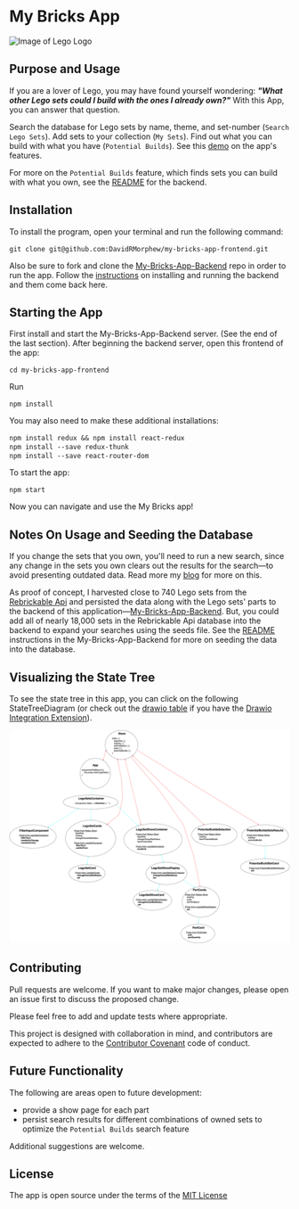 # My Bricks App

![Image of Lego Logo](https://upload.wikimedia.org/wikipedia/commons/2/24/LEGO_logo.svg)

## Purpose and Usage

If you are a lover of Lego, you may have found yourself wondering: ***"What other Lego sets could I build with the ones I already own?"***
With this App, you can answer that question.

Search the database for Lego sets by name, theme, and set-number (`Search Lego Sets`). Add sets to your collection (`My Sets`). Find out what you can build with what you have (`Potential Builds`). See this [demo](https://youtu.be/45j-xHOpQgM) on the app's features. 

For more on the `Potential Builds` feature, which finds sets you can build with what you own, see the [README](https://github.com/DavidRMorphew/my-bricks-app-backend/blob/main/README.md) for the backend. 

## Installation
To install the program, open your terminal and run the following command:

```
git clone git@github.com:DavidRMorphew/my-bricks-app-frontend.git
```

Also be sure to fork and clone the [My-Bricks-App-Backend](https://github.com/DavidRMorphew/my-bricks-app-backend) repo in order to run the app. Follow the [instructions](https://github.com/DavidRMorphew/my-bricks-app-backend/blob/main/README.md) on installing and running the backend and them come back here.

## Starting the App

First install and start the My-Bricks-App-Backend server. (See the end of the last section). After beginning the backend server, open this frontend of the app:

```
cd my-bricks-app-frontend
```
Run
```
npm install
```
You may also need to make these additional installations:
```
npm install redux && npm install react-redux
npm install --save redux-thunk
npm install --save react-router-dom
```

To start the app:
```
npm start
```

Now you can navigate and use the My Bricks app!

## Notes On Usage and Seeding the Database

If you change the sets that you own, you'll need to run a new search, since any change in the sets you own clears out the results for the search—to avoid presenting outdated data. Read more my [blog](https://davidrmorphew.medium.com/using-switch-case-in-react-redux-to-make-state-change-dependencies-8ade636a4e39) for more on this.

As proof of concept, I harvested close to 740 Lego sets from the [Rebrickable Api](https://rebrickable.com/api/v3/docs/) and persisted the data along with the Lego sets' parts to the backend of this application—[My-Bricks-App-Backend](https://github.com/DavidRMorphew/my-bricks-app-backend). But, you could add all of nearly 18,000 sets in the Rebrickable Api database into the backend to expand your searches using the seeds file. See the [README](https://github.com/DavidRMorphew/my-bricks-app-backend/blob/main/README.md) instructions in the My-Bricks-App-Backend for more on seeding the data into the database.

## Visualizing the State Tree

To see the state tree in this app, you can click on the following StateTreeDiagram (or check out the [drawio table](https://github.com/DavidRMorphew/my-bricks-app-frontend/blob/main/StateTreeDiagram.drawio) if you have the [Drawio Integration Extension](https://marketplace.visualstudio.com/items?itemName=hediet.vscode-drawio)).

![State Tree Diagram](StateTreeDiagram.png)

## Contributing

Pull requests are welcome. If you want to make major changes, please open an issue first to discuss the proposed change.

Please feel free to add and update tests where appropriate.

This project is designed with collaboration in mind, and contributors are expected to adhere to the [Contributor Covenant](https://www.contributor-covenant.org/) code of conduct.

## Future Functionality

The following are areas open to future development:
- provide a show page for each part
- persist search results for different combinations of owned sets to optimize the `Potential Builds` search feature

Additional suggestions are welcome.

## License
The app is open source under the terms of the [MIT License](https://github.com/DavidRMorphew/my-bricks-app-frontend/blob/main/LICENSE.txt)
